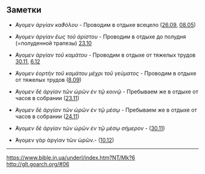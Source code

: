 
## Заметки

- *̓́Αγομεν ἀργίαν καϑόλου* - Проводим в отдыхе всецело ([26.09](../09_september/09_26_MES.ru.md), [08.05](../05_may/05_08_MES.ru.md)) 
- *̓́Αγομεν ἀργίαν ἕως τοῦ ἀρίστου* - Проводим в отдыхе до полудня (=полуденной трапезы) [23.10](../10_october/10_23_MES.ru.md)
- *̓́Αγομεν ἀργίαν τοῦ καμάτου* - Проводим в отдыхе от тяжелых трудов [30.11](../11_november/11_30_MES.ru.md), 
[6.12](../12_december/12_06_MES.ru.md)
- *̓́Αγομεν ἑορτὴν τοῦ καμάτου μέχρι τοῦ γεύματος* - Проводим в отдыхе от тяжелых трудов ([8.09](../09_september/09_08_MES.ru.md))

- *̓́Αγομεν δὲ ἀργίαν τῶν ὡρῶν ἐν τῷ κοινῷ* - Пребываем же в отдыхе от часов в собрании ([23.11](../11_november/11_23_EUR.ru.md))
- *̓́Αγομεν δὲ ἀργίαν τῶν ὡρῶν ἐν τῷ μέσῳ* - Пребываем же в отдыхе от часов в собрании ([24.11](../11_november/11_24_EUR.ru.md))
- *̓́Αγομεν δὲ ἀργίαν τῶν ὡρῶν ἐν τῷ μέσῳ σήμερον* - ([30.11](../11_november/11_30_EUR.ru.md))

- ̓́Αγομεν γὰρ ἀργίαν τῶν ὡρῶν.- ([10.12](../12_december/12_10_EUR.ru.md))

--- 

https://www.bible.in.ua/underl/index.htm?NT/Mk?6
http://glt.goarch.org/#06